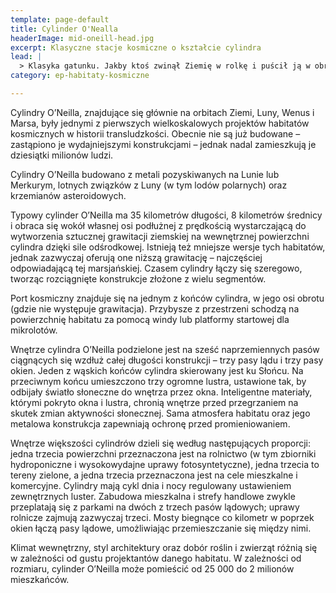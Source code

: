 ```yaml
---
template: page-default
title: Cylinder O'Nealla
headerImage: mid-oneill-head.jpg
excerpt: Klasyczne stacje kosmiczne o kształcie cylindra
lead: |
  > Klasyka gatunku. Jakby ktoś zwinął Ziemię w rolkę i puścił ją w obrót. Sześć pasów – trzy zielone, trzy przezroczyste, wszystko obraca się jak karuzela dla bogatych. Można tam żyć całe życie i nigdy nie spojrzeć w prawdziwe niebo. Czasem zapominam, że to w ogóle stacja, nie planeta.
category: ep-habitaty-kosmiczne

---
```

Cylindry O’Neilla, znajdujące się głównie na orbitach Ziemi, Luny, Wenus i Marsa, były jednymi z pierwszych wielkoskalowych projektów habitatów kosmicznych w historii transludzkości. Obecnie nie są już budowane – zastąpiono je wydajniejszymi konstrukcjami – jednak nadal zamieszkują je dziesiątki milionów ludzi.

Cylindry O’Neilla budowano z metali pozyskiwanych na Lunie lub Merkurym, lotnych związków z Luny (w tym lodów polarnych) oraz krzemianów asteroidowych.

Typowy cylinder O’Neilla ma 35 kilometrów długości, 8 kilometrów średnicy i obraca się wokół własnej osi podłużnej z prędkością wystarczającą do wytworzenia sztucznej grawitacji ziemskiej na wewnętrznej powierzchni cylindra dzięki sile odśrodkowej. Istnieją też mniejsze wersje tych habitatów, jednak zazwyczaj oferują one niższą grawitację – najczęściej odpowiadającą tej marsjańskiej. Czasem cylindry łączy się szeregowo, tworząc rozciągnięte konstrukcje złożone z wielu segmentów.

Port kosmiczny znajduje się na jednym z końców cylindra, w jego osi obrotu (gdzie nie występuje grawitacja). Przybysze z przestrzeni schodzą na powierzchnię habitatu za pomocą windy lub platformy startowej dla mikrolotów.

Wnętrze cylindra O’Neilla podzielone jest na sześć naprzemiennych pasów ciągnących się wzdłuż całej długości konstrukcji – trzy pasy lądu i trzy pasy okien. Jeden z wąskich końców cylindra skierowany jest ku Słońcu. Na przeciwnym końcu umieszczono trzy ogromne lustra, ustawione tak, by odbijały światło słoneczne do wnętrza przez okna. Inteligentne materiały, którymi pokryto okna i lustra, chronią wnętrze przed przegrzaniem na skutek zmian aktywności słonecznej. Sama atmosfera habitatu oraz jego metalowa konstrukcja zapewniają ochronę przed promieniowaniem.

Wnętrze większości cylindrów dzieli się według następujących proporcji: jedna trzecia powierzchni przeznaczona jest na rolnictwo (w tym zbiorniki hydroponiczne i wysokowydajne uprawy fotosyntetyczne), jedna trzecia to tereny zielone, a jedna trzecia przeznaczona jest na cele mieszkalne i komercyjne. Cylindry mają cykl dnia i nocy regulowany ustawieniem zewnętrznych luster. Zabudowa mieszkalna i strefy handlowe zwykle przeplatają się z parkami na dwóch z trzech pasów lądowych; uprawy rolnicze zajmują zazwyczaj trzeci. Mosty biegnące co kilometr w poprzek okien łączą pasy lądowe, umożliwiając przemieszczanie się między nimi.

Klimat wewnętrzny, styl architektury oraz dobór roślin i zwierząt różnią się w zależności od gustu projektantów danego habitatu. W zależności od rozmiaru, cylinder O’Neilla może pomieścić od 25 000 do 2 milionów mieszkańców.
